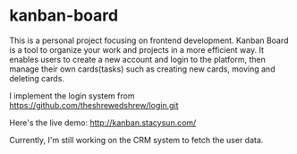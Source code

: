 # kanban-board
This is a personal project focusing on frontend development. Kanban Board is a tool to organize your work and projects in a more efficient way. It enables users to create a new account and login to the platform, then manage their own cards(tasks) such as creating new cards, moving and deleting cards. 

I implement the login system from https://github.com/theshrewedshrew/login.git

Here's the live demo: http://kanban.stacysun.com/ 

Currently, I'm still working on the CRM system to fetch the user data. 
